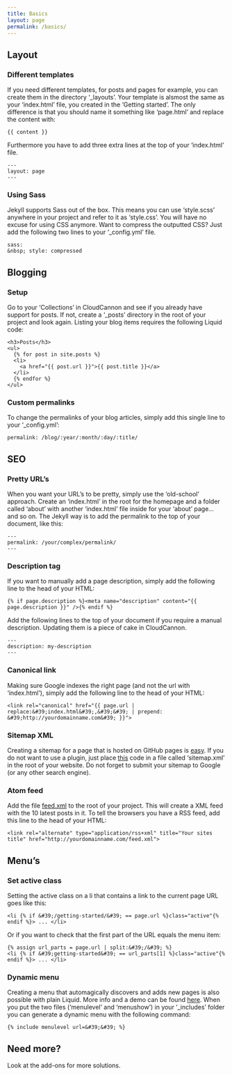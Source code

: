 ```yaml
---
title: Basics
layout: page
permalink: /basics/
---
```


## Layout

### Different templates

If you need different templates, for posts and pages for example, you can create them in the directory ‘_layouts’. Your template is alsmost the same as your ‘index.html’ file, you created in the ‘Getting started’. The only difference is that you should name it something like ‘page.html’ and replace the content with:

~~~
{{ content }}
~~~

Furthermore you have to add three extra lines at the top of your ‘index.html’ file.

~~~
---
layout: page
---
~~~

### Using Sass

Jekyll supports Sass out of the box. This means you can use ‘style.scss’ anywhere in your project and refer to it as ‘style.css’. You will have no excuse for using CSS anymore. Want to compress the outputted CSS? Just add the following two lines to your ‘_config.yml’ file.

~~~
sass:
&nbsp; style: compressed
~~~

## Blogging

### Setup

Go to your ‘Collections’ in CloudCannon and see if you already have support for posts. If not, create a ‘_posts’ directory in the root of your project and look again. Listing your blog items requires the following Liquid code:

~~~
<h3>Posts</h3>
<ul>
  {% for post in site.posts %}
  <li>
    <a href="{{ post.url }}">{{ post.title }}</a>
  </li>
  {% endfor %}
</ul>
~~~

### Custom permalinks

To change the permalinks of your blog articles, simply add this single line to your ‘_config.yml’:

~~~
permalink: /blog/:year/:month/:day/:title/
~~~

## SEO

### Pretty URL’s

When you want your URL’s to be pretty, simply use the ‘old-school’ approach. Create an ‘index.html’ in the root for the homepage and a folder called ‘about’ with another ‘index.html’ file inside for your ‘about’ page… and so on. The Jekyll way is to add the permalink to the top of your document, like this:

~~~
---
permalink: /your/complex/permalink/
---
~~~

### Description tag

If you want to manually add a page description, simply add the following line to the head of your HTML:

~~~
{% if page.description %}<meta name="description" content="{{ page.description }}" />{% endif %}
~~~

Add the following lines to the top of your document if you require a manual description. Updating them is a piece of cake in CloudCannon.

~~~
---
description: my-description
---
~~~

### Canonical link

Making sure Google indexes the right page (and not the url with ‘index.html’), simply add the following line to the head of your HTML:

~~~
<link rel="canonical" href="{{ page.url | replace:&#39;index.html&#39;,&#39;&#39; | prepend: &#39;http://yourdomainname.com&#39; }}">
~~~

### Sitemap XML

Creating a sitemap for a page that is hosted on GitHub pages is [easy](https://help.github.com/articles/sitemaps-for-github-pages/). If you do not want to use a plugin, just place [this](https://github.com/CloudCannon/Jekyll-Tips/blob/master/sitemap.xml) code in a file called ‘sitemap.xml’ in the root of your website. Do not forget to submit your sitemap to Google (or any other search engine).

### Atom feed

Add the file [feed.xml](https://github.com/jnvsor/jekyll-dynamic-menu/blob/master/feed.xml) to the root of your project. This will create a XML feed with the 10 latest posts in it. To tell the browsers you have a RSS feed, add this line to the head of your HTML:

~~~
<link rel="alternate" type="application/rss+xml" title="Your sites title" href="http://yourdomainname.com/feed.xml">
~~~

## Menu’s

### Set active class

Setting the active class on a li that contains a link to the current page URL goes like this:

~~~
<li {% if &#39;/getting-started/&#39; == page.url %}class="active"{% endif %}> ... </li>
~~~

Or if you want to check that the first part of the URL equals the menu item:

~~~
{% assign url_parts = page.url | split:&#39;/&#39; %}
<li {% if &#39;getting-started&#39; == url_parts[1] %}class="active"{% endif %}> ... </li>
~~~

### Dynamic menu

Creating a menu that automagically discovers and adds new pages is also possible with plain Liquid. More info and a demo can be found [here](https://github.com/jnvsor/jekyll-dynamic-menu). When you put the two files (‘menulevel’ and ‘menushow’) in your ‘_includes’ folder you can generate a dynamic menu with the following command:

~~~
{% include menulevel url=&#39;&#39; %}
~~~

## Need more?

Look at the add-ons for more solutions.